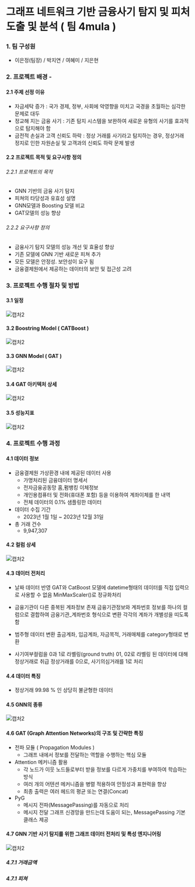 # 그래프 네트워크 기반 금융사기 탐지 및 피처 도출 및 분석 ( 팀 4mula )
### 1. 팀 구성원
* 이은정(팀장) / 박지연 / 여혜미 / 지은현
  
### 2. 프로젝트 배경 - 
#### 2.1 주제 선정 이유
 * 자금세탁 증가 : 국가 경제, 정부, 사회에 악영향을 미치고 국경을 초월하는 심각한 문제로 대두
 * 정교해 지는 금융 사기 : 기존 탐지 시스템을 보완하여 새로운 유형의 사기를 효과적으로 탐지해야 함
 * 금전적 손실과 고객 신뢰도 하락 : 정상 거래를 사기라고 탐지하는 경우, 정상거래 정지로 인한 자원손실 및 고객과의 신뢰도 하락 문제 발생

#### 2.2 프로젝트 목적 및 요구사항 정의
###### 2.2.1 프로젝트의 목적
 * GNN 기반의 금융 사기 탐지
 * 피쳐의 타당성과 유효성 설명
 * GNN모델과 Boosting 모델 비교
 * GAT모델의 성능 향상
###### 2.2.2 요구사항 정의
 * 금융사기 탐지 모델의 성능 개선 및 효율성 향상
 * 기존 모델에 GNN 기반 새로운 피쳐 추가
 * 모든 모델은 안정성. 보안성이 요구 됨
 * 금융결제원에서 제공하는 데이터의 보안 및 접근성 고려


### 3. 프로젝트 수행 절차 및 방법
#### 3.1 일정
![캡처2](https://github.com/user-attachments/assets/e0e6cf9a-25dd-425f-b643-2c94d2c8f097)

#### 3.2 Boostring Model ( CATBoost )
![캡처2](https://github.com/user-attachments/assets/38762259-f073-418a-8572-4cab02640332)

#### 3.3 GNN Model ( GAT )
![캡처2](https://github.com/user-attachments/assets/57fcd777-0cf8-45af-acfc-2629d43b132d)

#### 3.4 GAT 아키텍처 상세
![캡처2](https://github.com/user-attachments/assets/55b202f5-9101-4aba-96c7-57f3dfa974ad)

#### 3.5 성능지표
![캡처2](https://github.com/user-attachments/assets/55c07ef8-999e-47b6-a669-a02e509a0377)

### 4. 프로젝트 수행 과정
#### 4.1 데이터 정보
* 금융결제원 가상환경 내에 제공된 데이터 사용
    * 가명처리된 금융데이터 명세서 
    * 전자금융공동망 홈,펌뱅킹 이체정보
    * 개인용컴퓨터 및 전화(휴대폰 포함) 등을 이용하여 계좌이체를 한 내역
    * 전체 데이터의 0.1% 샘플링한 데이터
* 데이터 수집 기간
    * 2023년 1월 1일 ~ 2023년 12월 31일
* 총 거래 건수
    * 9,947,307

#### 4.2 컬럼 상세
![캡처2](https://github.com/user-attachments/assets/b76d6b89-eb6a-41fe-89e2-5bfb9a8b3a8c)


#### 4.3 데이터 전처리
* 날짜 데이터 반영
GAT와 CatBoost 모델에 datetime형태의 데이터를 직접 입력으로 사용할 수 없음 MinMaxScaler()로 정규화처리

* 금융기관이 다른 중복된 계좌정보 존재
금융기관정보와 계좌번호 정보를 하나의 컬럼으로 결합하여 금융기관_계좌번호 형식으로  변환
각각의 계좌가 개별성을 띠도록 함

* 범주형 데이터 변환
출금계좌, 입금계좌, 자금목적, 거래매체를 category형태로 변환

* 사기여부컬럼을 0과 1로 라벨링(ground truth)
01, 02로 라벨링 된 데이터에 대해 정상거래로 취급
정상거래를 0으로, 사기의심거래를 1로 처리

#### 4.4 데이터 특징
* 정상거래 99.98 % 인  상당히 불균형한 데이터

#### 4.5 GNN의 종류
![캡처2](https://github.com/user-attachments/assets/c56c5a47-2970-4b8a-8b0e-ac5e1dee8b13)

#### 4.6 GAT (Graph Attention Networks)의 구조 및 간략한 특징
* 전파 모듈 ( Propagation Modules )
    * 그래프 내에서 정보를 전달하는 역할을 수행하는 핵심 모듈
* Attention 메커니즘 활용
    * 각 노드가 이웃 노드들로부터 받을 정보를 다르게 가중치를 부여하여 학습하는 방식
    * 여러 개의 어텐션 메커니즘을 병렬 적용하여 안정성과 표현력을 향상 
    * 최종 출력은 여러 헤드의 평균 또는 연결(Concat)
* PyG
    * 메시지 전파(MessagePassing)를 자동으로 처리
    * 메시지 전달 그래프 신경망을 만드는데 도움이 되는, MessagePassing 기본 클래스 제공

#### 4.7 GNN 기반 사기 탐지를 위한 그래프 데이터 전처리 및 특성 엔지니어링
![캡처2](https://github.com/user-attachments/assets/7c4d0d7a-dd08-4c4a-b9ad-3dcf0d505afa)

##### 4.7.1 거래금액

##### 4.7.1 피쳐

